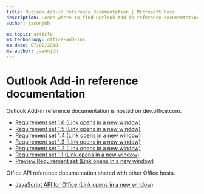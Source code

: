 ```yaml
---
title: Outlook Add-in reference documentation | Microsoft Docs
description: Learn where to find Outlook Add-in reference documentation.
author: jasonjoh

ms.topic: article
ms.technology: office-add-ins
ms.date: 07/02/2018
ms.author: jasonjoh
---
```


# Outlook Add-in reference documentation

Outlook Add-in reference documentation is hosted on dev.office.com.

- <a href="https://dev.office.com/reference/add-ins/outlook/1.6/index?product=outlook&version=v1.6" target="_blank">Requirement set 1.6 (Link opens in a new window)</a>
- <a href="https://dev.office.com/reference/add-ins/outlook/1.5/index?product=outlook&version=v1.5" target="_blank">Requirement set 1.5 (Link opens in a new window)</a>
- <a href="https://dev.office.com/reference/add-ins/outlook/1.4/index?product=outlook&version=v1.4" target="_blank">Requirement set 1.4 (Link opens in a new window)</a>
- <a href="https://dev.office.com/reference/add-ins/outlook/1.3/index?product=outlook&version=v1.3" target="_blank">Requirement set 1.3 (Link opens in a new window)</a>
- <a href="https://dev.office.com/reference/add-ins/outlook/1.2/index?product=outlook&version=v1.2" target="_blank">Requirement set 1.2 (Link opens in a new window)</a>
- <a href="https://dev.office.com/reference/add-ins/outlook/1.1/index?product=outlook&version=v1.1" target="_blank">Requirement set 1.1 (Link opens in a new window)</a>
- <a href="https://dev.office.com/reference/add-ins/outlook/preview/index?product=outlook&version=preview" target="_blank">Preview Requirement set (Link opens in a new window)</a>


Office API reference documentation shared with other Office hosts.

- <a href="https://dev.office.com/reference/add-ins/javascript-api-for-office" target="_blank">JavaScript API for Office (Link opens in a new window)</a>